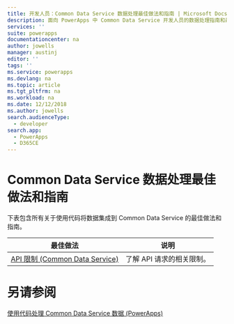 ```yaml
---
title: 开发人员：Common Data Service 数据处理最佳做法和指南 | Microsoft Docs
description: 面向 PowerApps 中 Common Data Service 开发人员的数据处理指南和最佳做法。
services: ''
suite: powerapps
documentationcenter: na
author: jowells
manager: austinj
editor: ''
tags: ''
ms.service: powerapps
ms.devlang: na
ms.topic: article
ms.tgt_pltfrm: na
ms.workload: na
ms.date: 12/12/2018
ms.author: jowells
search.audienceType:
  - developer
search.app:
  - PowerApps
  - D365CE
---
```


# <a name="best-practices-and-guidance-around-working-with-data-for-the-common-data-service"></a>Common Data Service 数据处理最佳做法和指南

下表包含所有关于使用代码将数据集成到 Common Data Service 的最佳做法和指南。

|最佳做法  |说明  |
|---------|---------|
|[API 限制 (Common Data Service)](../../api-limits.md)     |了解 API 请求的相关限制。         |

# <a name="see-also"></a>另请参阅
[使用代码处理 Common Data Service 数据 (PowerApps)](../../work-with-data-cds.md)<br />